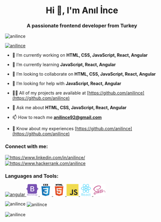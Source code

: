 <h1 align="center">Hi 👋, I'm Anıl İnce</h1>
<h3 align="center">A passionate frontend developer from Turkey</h3>

<p align="left"> <img src="https://komarev.com/ghpvc/?username=anilince&label=Profile%20views&color=0e75b6&style=flat" alt="anilince" /> </p>

<p align="left"> <a href="https://github.com/ryo-ma/github-profile-trophy"><img src="https://github-profile-trophy.vercel.app/?username=anilince" alt="anilince" /></a> </p>

- 🔭 I’m currently working on **HTML, CSS, JavaScript, React, Angular**

- 🌱 I’m currently learning **JavaScript, React, Angular**

- 👯 I’m looking to collaborate on **HTML, CSS, JavaScript, React, Angular**

- 🤝 I’m looking for help with **JavaScript, React, Angular**

- 👨‍💻 All of my projects are available at [https://github.com/anilince](https://github.com/anilince)

- 💬 Ask me about **HTML, CSS, JavaScript, React, Angular**

- 📫 How to reach me **anilince92@gmail.com**

- 📄 Know about my experiences [https://github.com/anilince](https://github.com/anilince)

<h3 align="left">Connect with me:</h3>
<p align="left">
<a href="https://linkedin.com/in/https://www.linkedin.com/in/anilince/" target="blank"><img align="center" src="https://raw.githubusercontent.com/rahuldkjain/github-profile-readme-generator/master/src/images/icons/Social/linked-in-alt.svg" alt="https://www.linkedin.com/in/anilince/" height="30" width="40" /></a>
<a href="https://www.hackerrank.com/https://www.hackerrank.com/anilince" target="blank"><img align="center" src="https://raw.githubusercontent.com/rahuldkjain/github-profile-readme-generator/master/src/images/icons/Social/hackerrank.svg" alt="https://www.hackerrank.com/anilince" height="30" width="40" /></a>
</p>

<h3 align="left">Languages and Tools:</h3>
<p align="left"> <a href="https://angular.io" target="_blank" rel="noreferrer"> <img src="https://angular.io/assets/images/logos/angular/angular.svg" alt="angular" width="40" height="40"/> </a> <a href="https://getbootstrap.com" target="_blank" rel="noreferrer"> <img src="https://raw.githubusercontent.com/devicons/devicon/master/icons/bootstrap/bootstrap-plain-wordmark.svg" alt="bootstrap" width="40" height="40"/> </a> <a href="https://www.w3schools.com/css/" target="_blank" rel="noreferrer"> <img src="https://raw.githubusercontent.com/devicons/devicon/master/icons/css3/css3-original-wordmark.svg" alt="css3" width="40" height="40"/> </a> <a href="https://www.w3.org/html/" target="_blank" rel="noreferrer"> <img src="https://raw.githubusercontent.com/devicons/devicon/master/icons/html5/html5-original-wordmark.svg" alt="html5" width="40" height="40"/> </a> <a href="https://developer.mozilla.org/en-US/docs/Web/JavaScript" target="_blank" rel="noreferrer"> <img src="https://raw.githubusercontent.com/devicons/devicon/master/icons/javascript/javascript-original.svg" alt="javascript" width="40" height="40"/> </a> <a href="https://reactjs.org/" target="_blank" rel="noreferrer"> <img src="https://raw.githubusercontent.com/devicons/devicon/master/icons/react/react-original-wordmark.svg" alt="react" width="40" height="40"/> </a> <a href="https://sass-lang.com" target="_blank" rel="noreferrer"> <img src="https://raw.githubusercontent.com/devicons/devicon/master/icons/sass/sass-original.svg" alt="sass" width="40" height="40"/> </a> </p>

<p><img align="left" src="https://github-readme-stats.vercel.app/api/top-langs?username=anilince&show_icons=true&locale=en&layout=compact" alt="anilince" /></p>

<p>&nbsp;<img align="center" src="https://github-readme-stats.vercel.app/api?username=anilince&show_icons=true&locale=en" alt="anilince" /></p>

<p><img align="center" src="https://github-readme-streak-stats.herokuapp.com/?user=anilince&" alt="anilince" /></p>
